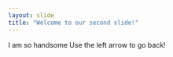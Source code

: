 ```yaml
---
layout: slide
title: "Welcome to our second slide!"
---
```

I am so handsome
Use the left arrow to go back!
